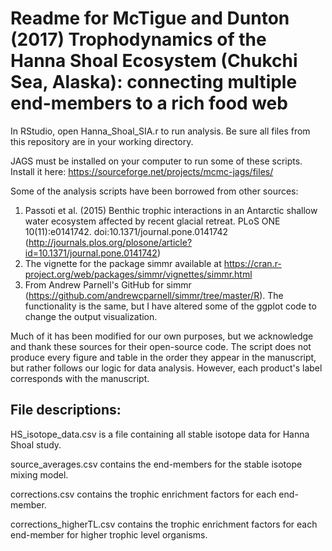 # Readme for McTigue and Dunton (2017) Trophodynamics of the Hanna Shoal Ecosystem (Chukchi Sea, Alaska): connecting multiple end-members to a rich food web

In RStudio, open Hanna_Shoal_SIA.r to run analysis. Be sure all files from this repository are in your working directory.

JAGS must be installed on your computer to run some of these scripts. Install it here: https://sourceforge.net/projects/mcmc-jags/files/

Some of the analysis scripts have been borrowed from other sources: 
1) Passoti et al. (2015) Benthic trophic interactions in an Antarctic shallow water ecosystem affected by recent glacial retreat. PLoS ONE 10(11):e0141742. doi:10.1371/journal.pone.0141742 (http://journals.plos.org/plosone/article?id=10.1371/journal.pone.0141742)
2) The vignette for the package simmr available at https://cran.r-project.org/web/packages/simmr/vignettes/simmr.html
3) From Andrew Parnell's GitHub for simmr (https://github.com/andrewcparnell/simmr/tree/master/R). The functionality is the same, but I have altered some of the ggplot code to change the output visualization.

Much of it has been modified for our own purposes, but we acknowledge and thank these sources for their open-source code.
The script does not produce every figure and table in the order they appear in the manuscript, but rather follows our logic for data analysis. However, each product's label corresponds with the manuscript.

## File descriptions:

HS_isotope_data.csv is a file containing all stable isotope data for Hanna Shoal study.

source_averages.csv contains the end-members for the stable isotope mixing model.

corrections.csv contains the trophic enrichment factors for each end-member.

corrections_higherTL.csv contains the trophic enrichment factors for each end-member for higher trophic level organisms.
